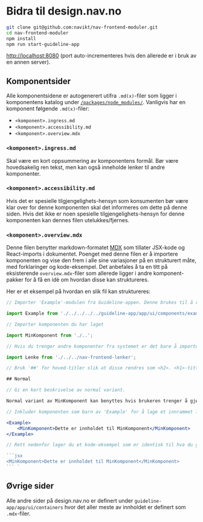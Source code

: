 # Bidra til design.nav.no

```bash
git clone git@github.com:navikt/nav-frontend-moduler.git
cd nav-frontend-moduler
npm install
npm run start-guideline-app
```

[http://localhost:8080](http://localhost:8080) (port auto-incrementeres hvis den allerede er i bruk av en annen server).

## Komponentsider

Alle komponentsidene er autogenerert utifra `.md(x)`-filer som ligger i komponentens katalog under [`/packages/node_modules/`](https://github.com/navikt/nav-frontend-moduler/tree/master/packages/node_modules). Vanligvis har en komponent følgende `.md(x)`-filer:

- `<komponent>.ingress.md`
- `<komponent>.accessibility.md`
- `<komponent>.overview.mdx`

### `<komponent>.ingress.md`

Skal være en kort oppsummering av komponentens formål. Bør være hovedsakelig ren tekst, men kan også inneholde lenker til andre komponenter.

### `<komponent>.accessibility.md`

Hvis det er spesielle tilgjengelighets-hensyn som konsumenten bør være klar over for denne komponenten skal det informeres om dette på denne siden. Hvis det ikke er noen spesielle tilgjengelighets-hensyn for denne komponenten kan dennes filen utelukkes/fjernes.

### `<komponent>.overview.mdx`

Denne filen benytter markdown-formatet [MDX](https://github.com/mdx-js/mdx) som tillater JSX-kode og React-imports i dokumentet. Poenget med denne filen er å importere komponenten og vise den frem i alle sine variasjoner på en strukturert måte, med forklaringer og kode-eksempel. Det anbefales å ta en titt på eksisterende `overview.mdx`-filer som allerede ligger i andre komponent-pakker for å få en idè om hvordan disse kan struktureres.

Her er et eksempel på hvordan en slik fil kan struktureres:

````jsx
// Importer 'Example'-modulen fra Guideline-appen. Denne brukes til å ramme inn live-eksempel av komponenten din

import Example from './../../../../guideline-app/app/ui/components/example/Example';

// Importer komponenten du har laget

import MinKomponent from './..';

// Hvis du trenger andre komponenter fra systemet er det bare å importere disse også

import Lenke from './../../nav-frontend-lenker';

// Bruk '##' for hoved-titler slik at disse rendres som <h2>. <h1>-tittel for hele komponent-siden blir auto-generert av Guideline-appen, og trenger ikke å defineres her. Begynn alltid med normal variant av komponenten din.

## Normal

// Gi en kort beskrivelse av normal variant.

Normal variant av MinKomponent kan benyttes hvis brukeren trenger å gjøre...

// Inkluder komponenten som barn av 'Example' for å lage et innrammet live-eksempel av komponenten.

<Example>
    <MinKomponent>Dette er innholdet til MinKomponent</MinKomponent>
</Example>

// Rett nedenfor lager du et kode-eksempel som er identisk til hva du ga som barn til 'Example'.

```jsx
<MinKomponent>Dette er innholdet til MinKomponent</MinKomponent>
``` `
````

## Øvrige sider

Alle andre sider på design.nav.no er definert under `guideline-app/app/ui/containers` hvor det aller meste av innholdet er definert som `.mdx`-filer.
